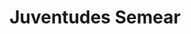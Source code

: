 ---
name: sesc-semear
title: "Juventudes Semear"
categories:
  - ilustração
  - redes sociais
colabs:
draft: false
client: SESC São Paulo
images:
  - /projetos/sesc-semear/images/default.png
---